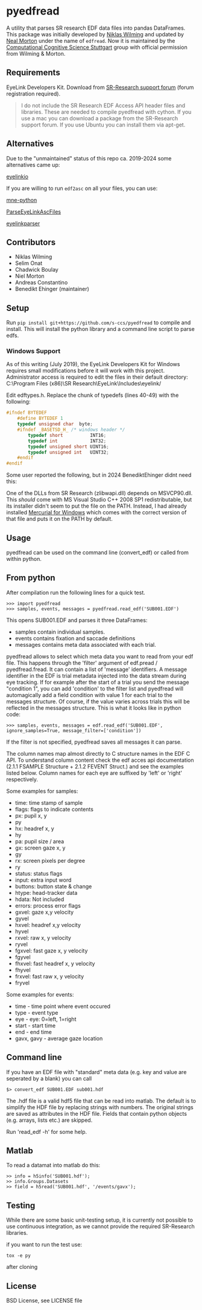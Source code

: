 # pyedfread


A utility that parses SR research EDF data files into pandas DataFrames.
This package was initially developed by [Niklas Wilming](https://github.com/nwilming/) and updated by [Neal Morton](https://github.com/mortonne/) under the name of `edfread`. Now it is maintained by the [Computational Cognitive Science Stuttgart](www.s-ccs.de) group with official permission from Wilming & Morton.

## Requirements


EyeLink Developers Kit. Download from [SR-Research support forum](https://www.sr-support.com/forum/downloads/eyelink-display-software)
 (forum registration required).

 > I do not include the SR Research EDF Access API header files and libraries.
 > These are needed to compile pyedfread with cython. If you use a mac you can
 > download a package from the SR-Research support forum. If you use Ubuntu you
 > can install them via apt-get.
 

## Alternatives
Due to the "unmaintained" status of this repo ca. 2019-2024 some alternatives came up:

[eyelinkio](https://github.com/scott-huberty/eyelinkio)

If you are willing to run `edf2asc` on all your files, you can use:

[mne-python](https://mne.tools/stable/auto_tutorials/io/70_reading_eyetracking_data.html)

[ParseEyeLinkAscFiles](https://github.com/djangraw/ParseEyeLinkAscFiles)

[eyelinkparser](https://github.com/open-cogsci/eyelinkparser)

## Contributors
- Niklas Wilming
- Selim Onat
- Chadwick Boulay
- Niel Morton
- Andreas Constantino
- Benedikt Ehinger (maintainer)

## Setup

Run  `pip install git+https://github.com/s-ccs/pyedfread` to compile and install. This will install the
python library and a command line script to parse edfs.


### Windows Support
As of this writing (July 2019), the EyeLink Developers Kit for Windows requires small modifications
before it will work with this project. Administrator access is required to edit the files
in their default directory: C:\Program Files (x86)\SR Research\EyeLink\Includes\eyelink/

Edit edftypes.h. Replace the chunk of typedefs (lines 40-49) with the following:
```C
#ifndef BYTEDEF
	#define BYTEDEF 1
	typedef unsigned char  byte;
	#ifndef _BASETSD_H_ /* windows header */
		typedef short          INT16;
		typedef int            INT32;
		typedef unsigned short UINT16;
		typedef unsigned int   UINT32;
	#endif
#endif
```

Some user reported the following, but in 2024 BenediktEhinger didnt need this:

One of the DLLs from SR Research (zlibwapi.dll) depends on MSVCP90.dll.
This _should_ come with MS Visual Studio C++ 2008 SP1 redistributable, but its installer didn't seem to put the file on the PATH.
Instead, I had already installed [Mercurial for Windows](https://www.mercurial-scm.org/release/windows/mercurial-4.9.1-x64.msi)
which comes with the correct version of that file and puts it on the PATH by default.

 
## Usage

pyedfread can be used on the command line (convert_edf) or called from
within python.

## From python

After compilation run the following lines for a quick test.

    >>> import pyedfread
    >>> samples, events, messages = pyedfread.read_edf('SUB001.EDF')

This opens SUB001.EDF and parses it three DataFrames:

 - samples contain individual samples.
 - events contains fixation and saccade definitions
 - messages contains meta data associated with each trial.

pyedfread allows to select which meta data you want to read from your edf file.
This happens through the 'filter' argument of edf.pread / pyedfread.fread. It can
contain a list of 'message' identifiers. A message identifier in the EDF is
trial metadata injected into the data stream during eye tracking. If
for example after the start of a trial you send the message "condition 1", you
can add 'condition' to the filter list and pyedfread will automagically add a
field condition with value 1 for each trial to the messages structure. Of course,
if the value varies across trials this will be reflected in the messages
structure. This is what it looks like in python code:

	>>> samples, events, messages = edf.read_edf('SUB001.EDF', ignore_samples=True, message_filter=['condition'])

If the filter is not specified, pyedfread saves all messages it can parse.

The column names map almost directly to C structure names in the EDF C API. To
understand column content check the edf acces api documentation (2.1.1 FSAMPLE
Structure + 2.1.2 FEVENT Struct.) and see the examples listed below. Column names
for each eye are suffixed by 'left' or 'right' respectively.

Some examples for samples:

- time: time stamp of sample
- flags: flags to indicate contents
- px: pupil x, y
- py
- hx: headref x, y
- hy
- pa: pupil size / area
- gx: screen gaze x, y
- gy
- rx: screen pixels per degree
- ry
- status: status flags
- input: extra input word
- buttons: button state & change
- htype: head-tracker data
- hdata: Not included
- errors: process error flags
- gxvel: gaze x,y velocity
- gyvel
- hxvel: headref x,y velocity
- hyvel
- rxvel: raw x, y velocity
- ryvel
- fgxvel: fast gaze x, y velocity
- fgyvel
- fhxvel: fast headref x, y velocity
- fhyvel
- frxvel: fast raw x, y velocity
- fryvel

Some examples for events:

 - time - time point where event occured
 - type - event type
 - eye - eye: 0=left, 1=right
 - start - start time
 - end - end time
 - gavx, gavy -  average gaze location


## Command line


If you have an EDF file with "standard" meta data (e.g. key and value are seperated by a
blank) you can call

	$> convert_edf SUB001.EDF sub001.hdf

The .hdf file is a valid hdf5 file that can be read into matlab. The default is
to simplify the HDF file by replacing strings with numbers. The original strings
are saved as attributes in the HDF file. Fields that contain python objects (e.g.
arrays, lists etc.) are skipped.

Run 'read_edf -h' for some help.


## Matlab


To read a datamat into matlab do this:

    >> info = h5info('SUB001.hdf');
    >> info.Groups.Datasets
    >> field = h5read('SUB001.hdf', '/events/gavx');


## Testing
While there are some basic unit-testing setup, it is currently not possible to use continuous integration, as we cannot provide the required SR-Research libraries.

if you want to run the test use:

`tox -e py`

after cloning

## License


BSD License, see LICENSE file
